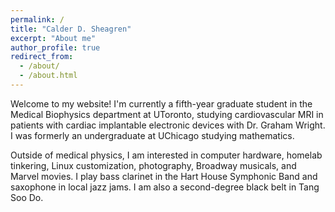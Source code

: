 ```yaml
---
permalink: /
title: "Calder D. Sheagren"
excerpt: "About me"
author_profile: true
redirect_from: 
  - /about/
  - /about.html
---
```



Welcome to my website! I'm currently a fifth-year graduate student in the Medical Biophysics department at UToronto, studying cardiovascular MRI in patients with cardiac implantable electronic devices with Dr. Graham Wright. I was formerly an undergraduate at UChicago studying mathematics.

Outside of medical physics, I am interested in computer hardware, homelab tinkering, Linux customization, photography, Broadway musicals, and Marvel movies. I play bass clarinet in the Hart House Symphonic Band and saxophone in local jazz jams. I am also a second-degree black belt in Tang Soo Do. 
